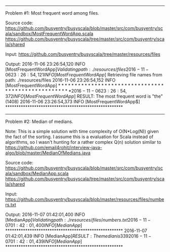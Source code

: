 --------------------------------------------------------------------------------------------------------------
Problem #1: Most frequent word among files.

Source code: 
	https://github.com/busyentry/busyscala/blob/master/src/com/busyentry/scala/sandbox/MostFrequentWordApp.scala
	https://github.com/busyentry/busyscala/tree/master/src/com/busyentry/scala/shared
	
Input:
	https://github.com/busyentry/busyscala/tree/master/resources/files
	
Output:
	2016-11-06 23:26:54,120 INFO  [MostFrequentWordApp$] Validating path: ./resources/files 
	2016-11-06 23:26:54,121 INFO  [MostFrequentWordApp$] Retrieving file names from path: ./resources/files 
	2016-11-06 23:26:54,152 INFO  [MostFrequentWordApp$] **************************************************** 
	2016-11-06 23:26:54,372 INFO  [MostFrequentWordApp$] RESULT: The most frequent word is "the" (1408) 
	2016-11-06 23:26:54,373 INFO  [MostFrequentWordApp$] *****************************************************
	
--------------------------------------------------------------------------------------------------------------	
Problem #2: Median of medians. 

Note: This is a simple solution with time complexity of O(N*Log(N)) given the fact of the sorting. I assume this is a evaluation for Scala instead of algorithms, so I wasn't hunting for a rather complex Q(n) solution similar to https://github.com/email4rohit/interview-java-algo/blob/master/MedianOfMedians.java 

Source code: 
	https://github.com/busyentry/busyscala/blob/master/src/com/busyentry/scala/sandbox/MedianApp.scala
	https://github.com/busyentry/busyscala/tree/master/src/com/busyentry/scala/shared

Input:
	https://github.com/busyentry/busyscala/blob/master/resources/files/numbers.txt

Output: 
	2016-11-07 01:42:01,400 INFO  [MedianApp$] Validating path: ./resources/files/numbers.txt 
	2016-11-07 01:42:01,400 INFO  [MedianApp$] ***************************************************** 
	2016-11-07 01:42:01,439 INFO  [MedianApp$] RESULT: The median is 339 
	2016-11-07 01:42:01,439 INFO  [MedianApp$] *****************************************************
